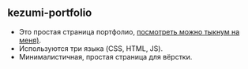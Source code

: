 ## kezumi-portfolio

- Это простая страница портфолио, [посмотреть можно тыкнум на меня)](https://artyom-gubin.github.io/kezumi-portfolio/).
- Используются три языка (CSS, HTML, JS).
- Минималистичная, простая страница для вёрстки.
